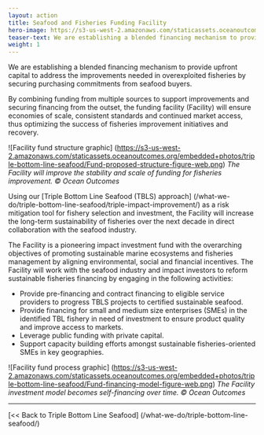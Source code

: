 ```yaml
---
layout: action
title: Seafood and Fisheries Funding Facility
hero-image: https://s3-us-west-2.amazonaws.com/staticassets.oceanoutcomes.org/hero+photos/funding-facility-hero.jpg
teaser-text: We are establishing a blended financing mechanism to provide upfront capital to fund improvements in fisheries by securing purchasing commitments from seafood buyers. This pioneering impact investment fund will promote sustainable marine ecosystems and fisheries management by aligning environmental, social and financial incentives.
weight: 1
---
```


We are establishing a blended financing mechanism to provide upfront capital to address the improvements needed in overexploited fisheries by securing purchasing commitments from seafood buyers.

By combining funding from multiple sources to support improvements and securing financing from the outset, the funding facility (Facility) will ensure economies of scale, consistent standards and continued market access, thus optimizing the success of fisheries improvement initiatives and recovery. 

![Facility fund structure graphic]
(https://s3-us-west-2.amazonaws.com/staticassets.oceanoutcomes.org/embedded+photos/triple-bottom-line-seafood/Fund-proposed-structure-figure-web.png)
*The Facility will improve the stability and scale of funding for fisheries improvement. © Ocean Outcomes*

Using our [Triple Bottom Line Seafood (TBLS) approach] (/what-we-do/triple-bottom-line-seafood/triple-impact-improvement/) as a risk mitigation tool for fishery selection and investment, the Facility will increase the long-term sustainability of fisheries over the next decade in direct collaboration with the seafood industry.

The Facility is a pioneering impact investment fund with the overarching objectives of promoting sustainable marine ecosystems and fisheries management by aligning environmental, social and financial incentives. The Facility will work with the seafood industry and impact investors to reform sustainable fisheries financing by engaging in the following activities:

  * Provide pre-financing and contract financing to eligible service providers to progress TBLS projects to certified sustainable seafood.  
  * Provide financing for small and medium size enterprises (SMEs) in the identified TBL fishery in need of investment to ensure product quality and improve access to markets.  
  * Leverage public funding with private capital.  
  * Support capacity building efforts amongst sustainable fisheries-oriented SMEs in key geographies.

![Facility fund process graphic]
(https://s3-us-west-2.amazonaws.com/staticassets.oceanoutcomes.org/embedded+photos/triple-bottom-line-seafood/Fund-financing-model-figure-web.png)
*The Facility investment model becomes self-financing over time. © Ocean Outcomes*

-----

[<< Back to Triple Bottom Line Seafood] (/what-we-do/triple-bottom-line-seafood/)
